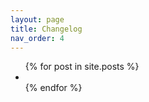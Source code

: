 ```yaml
---
layout: page
title: Changelog
nav_order: 4
---
```


<ul>
  {% for post in site.posts %}
    <li>
      <a href="{{ post.url }}"></a>
    </li>
  {% endfor %}
</ul>
